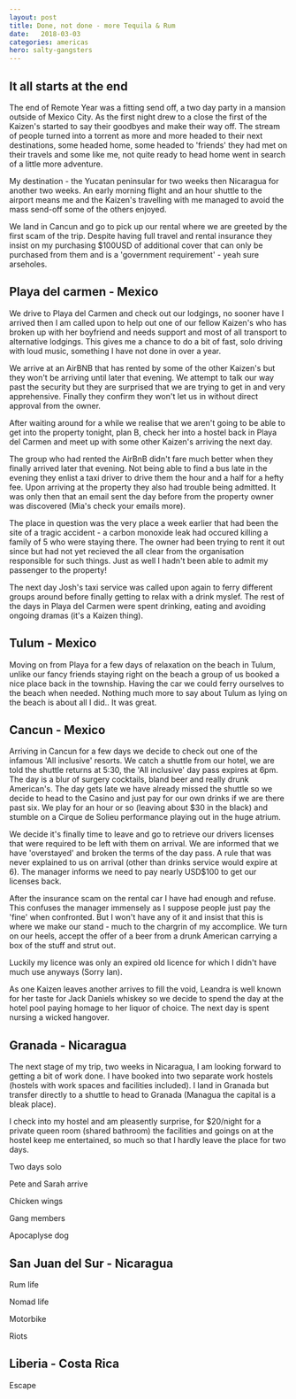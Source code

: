 ```yaml
---
layout: post
title: Done, not done - more Tequila & Rum
date:   2018-03-03
categories: americas
hero: salty-gangsters
---
```

## It all starts at the end

The end of Remote Year was a fitting send off, a two day party in a mansion outside of Mexico City. As the first night drew to a close the first of the Kaizen's started to say their goodbyes and make their way off. The stream of people turned into a torrent as more and more headed to their next destinations, some headed home, some headed to 'friends' they had met on their travels and some like me, not quite ready to head home went in search of a little more adventure.

My destination - the Yucatan peninsular for two weeks then Nicaragua for another two weeks. An early morning flight and an hour shuttle to the airport means me and the Kaizen's travelling with me managed to avoid the mass send-off some of the others enjoyed.

We land in Cancun and go to pick up our rental where we are greeted by the first scam of the trip. Despite having full travel and rental insurance they insist on my purchasing $100USD of additional cover that can only be purchased from them and is a 'government requirement' - yeah sure arseholes.

## Playa del carmen - Mexico

We drive to Playa del Carmen and check out our lodgings, no sooner have I arrived then I am called upon to help out one of our fellow Kaizen's who has broken up with her boyfriend and needs support and most of all transport to alternative lodgings. This gives me a chance to do a bit of fast, solo driving with loud music, something I have not done in over a year.

We arrive at an AirBNB that has rented by some of the other Kaizen's but they won't be arriving until later that evening. We attempt to talk our way past the security but they are surprised that we are trying to get in and very apprehensive. Finally they confirm they won't let us in without direct approval from the owner.

After waiting around for a while we realise that we aren't going to be able to get into the property tonight, plan B, check her into a hostel back in Playa del Carmen and meet up with some other Kaizen's arriving the next day.

The group who had rented the AirBnB didn't fare much better when they finally arrived later that evening. Not being able to find a bus late in the evening they enlist a taxi driver to drive them the hour and a half for a hefty fee. Upon arriving at the property they also had trouble being admitted. It was only then that an email sent the day before from the property owner was discovered (Mia's check your emails more). 

The place in question was the very place a week earlier that had been the site of a tragic accident - a carbon monoxide leak had occured killing a family of 5 who were staying there. The owner had been trying to rent it out since but had not yet recieved the all clear from the organisation responsible for such things. Just as well I hadn't been able to admit my passenger to the property!

The next day Josh's taxi service was called upon again to ferry different groups around before finally getting to relax with a drink myslef. The rest of the days in Playa del Carmen were spent drinking, eating and avoiding ongoing dramas (it's a Kaizen thing).

## Tulum - Mexico

Moving on from Playa for a few days of relaxation on the beach in Tulum, unlike our fancy friends staying right on the beach a group of us booked a nice place back in the township. Having the car we could ferry ourselves to the beach when needed. Nothing much more to say about Tulum as lying on the beach is about all I did.. It was great.

## Cancun - Mexico

Arriving in Cancun for a few days we decide to check out one of the infamous 'All inclusive' resorts. We catch a shuttle from our hotel, we are told the shuttle returns at 5:30, the 'All inclusive' day pass expires at 6pm. The day is a blur of surgery cocktails, bland beer and really drunk American's. The day gets late we have already missed the shuttle so we decide to head to the Casino and just pay for our own drinks if we are there past six. We play for an hour or so (leaving about $30 in the black) and stumble on a Cirque de Solieu performance playing out in the huge atrium.

We decide it's finally time to leave and go to retrieve our drivers licenses that were required to be left with them on arrival. We are informed that we have 'overstayed' and broken the terms of the day pass. A rule that was never explained to us on arrival (other than drinks service would expire at 6). The manager informs we need to pay nearly USD$100 to get our licenses back.

After the insurance scam on the rental car I have had enough and refuse. This confuses the manager immensely as I suppose people just pay the 'fine' when confronted. But I won't have any of it and insist that this is where we make our stand - much to the chargrin of my accomplice. We turn on our heels, accept the offer of a beer from a drunk American carrying a box of the stuff and strut out.

Luckily my licence was only an expired old licence for which I didn't have much use anyways (Sorry Ian).

As one Kaizen leaves another arrives to fill the void, Leandra is well known for her taste for Jack Daniels whiskey so we decide to spend the day at the hotel pool paying homage to her liquor of choice. The next day is spent nursing a wicked hangover.

## Granada - Nicaragua

The next stage of my trip, two weeks in Nicaragua, I am looking forward to getting a bit of work done. I have booked into two separate work hostels (hostels with work spaces and facilities included). I land in Granada but transfer directly to a shuttle to head to Granada (Managua the capital is a bleak place).

I check into my hostel and am pleasently surprise, for $20/night for a private queen room (shared bathroom) the facilities and goings on at the hostel keep me entertained, so much so that I hardly leave the place for two days.

Two days solo

Pete and Sarah arrive

Chicken wings

Gang members

Apocaplyse dog

## San Juan del Sur - Nicaragua

Rum life

Nomad life

Motorbike

Riots

## Liberia - Costa Rica

Escape